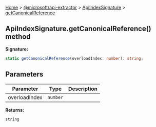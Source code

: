 [Home](./index) &gt; [@microsoft/api-extractor](./api-extractor.md) &gt; [ApiIndexSignature](./api-extractor.apiindexsignature.md) &gt; [getCanonicalReference](./api-extractor.apiindexsignature.getcanonicalreference.md)

## ApiIndexSignature.getCanonicalReference() method

<b>Signature:</b>

```typescript
static getCanonicalReference(overloadIndex: number): string;
```

## Parameters

|  Parameter | Type | Description |
|  --- | --- | --- |
|  overloadIndex | `number` |  |

<b>Returns:</b>

`string`

